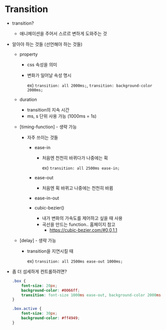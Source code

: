 

# Transition

- transition?

  - 애니메이션을 주어서 스르르 변하게 도와주는 것

- 알아야 하는 것들 (선언해야 하는 것들)

  - property

    - css 속성을 의미

    - 변화가 일어날 속성 명시

      ex) `transition: all 2000ms;`, `transition: background-color 2000ms;`

  - duration

    - transition의 지속 시간
    - ms, s 단위 사용 가능 (1000ms = 1s)

  - [timing-function] - 생략 가능

    - 자주 쓰이는 것들

      - ease-in

        - 처음엔 천천히 바뀌다가 나중에는 휙

          ex) `transition: all 2500ms ease-in;`

      - ease-out

        - 처음엔 휙 바뀌고 나중에는 천천히 바뀜

      - ease-in-out

      - cubic-bezier()

        - 내가 변화의 가속도를 제어하고 싶을 때 사용
        - 곡선을 만드는 function.. 홈페이지 참고
          - https://cubic-bezier.com/#0,0,1,1

  - [delay] - 생략 가능

    - transition을 지연시킬 때

      ex) `transition: all 2500ms ease-out 1000ms;`

- 좀 더 섬세하게 컨트롤하려면?

  ```css
  .box {
      font-size: 20px;
      background-color: #0066ff;
      transition: font-size 1000ms ease-out, background-color 2000ms cubic-bezier(.07,.46,.73,.47) 1000ms;
  }
  
  .box.active {
      font-size: 30px;
      background-color: #ff4949;
  }
  ```

  